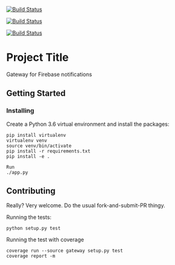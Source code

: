 [![Build Status](https://travis-ci.org/akebrissman/gateway.svg?branch=master)](https://travis-ci.org/akebrissman/gateway)

[![Build Status](https://travis-ci.org/akebrissman/gateway.svg?branch=develop)](https://travis-ci.org/akebrissman/gateway)
   
[![Build Status](https://travis-ci.org/akebrissman/gateway.svg?branch=embed-build-status-image)](https://travis-ci.org/akebrissman/gateway)


# Project Title

Gateway for Firebase notifications


## Getting Started


### Installing
Create a Python 3.6 virtual environment and install the packages:
    
    pip install virtualenv
    virtualenv venv
    source venv/bin/activate
    pip install -r requirements.txt
    pip install -e .
 
```
Run
./app.py
```




Contributing
------------

Really? Very welcome. Do the usual fork-and-submit-PR thingy.

Running the tests:

    python setup.py test
 
Running the test with coverage

    coverage run --source gateway setup.py test
    coverage report -m